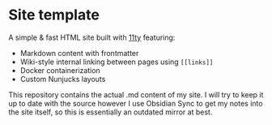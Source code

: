 # Site template

A simple & fast HTML site built with [11ty](https://www.11ty.dev/) featuring:

- Markdown content with frontmatter
- Wiki-style internal linking between pages using `[[links]]`
- Docker containerization
- Custom Nunjucks layouts

This repository contains the actual .md content of my site. I will try to keep it up to date with the source however I use Obsidian Sync to get my notes into the site itself, so this is essentially an outdated mirror at best.
